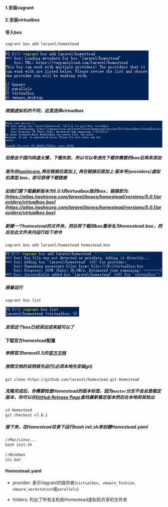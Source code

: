 #### 1.安装vagrant

#### 2.安装virtualbox

#### 导入box

`vagrant box add laravel/homestead`

![](/assets/20180118225040.png)

##### 根据虚拟机的不同，这里选择virtualbox

![](/assets/20180118225750.png)

##### 但是由于国内网速太慢，下载失败，所以可以考虑先下载你需要的box后再来添加

##### 首先在[hashicorp](https://app.vagrantup.com/laravel/boxes/homestead),再在链接后面加上, 再在链接后面加上 **版本号/providers/虚拟机类型.box**，即可获得下载链接

##### 如我们要下载最新版本为5.0.1的virtualbox版的box，链接即为:[https://atlas.hashicorp.com/laravel/boxes/homestead/versions/5.0.1/providers/virtualbox.box](https://atlas.hashicorp.com/laravel/boxes/homestead/versions/5.0.1/providers/virtualbox.box)

##### 新建一个homestead的文件夹，然后将下载的box重命名为homestead.box，然后在此文件夹内运行如下命令

```
vagrant box add laravel/homestead homestead.box
```

![](/assets/20180118225904.png)

##### 接着运行

```
vagrant box list
```

![](/assets/20180118230038.png)

##### 发现这个box已经添加进来就可以了

#### 下载官方homestead配置

##### 参照官方laravel5.5的[官方文档](http://laravelacademy.org/post/7658.html)

##### 按照文档的说明首先运行\(必须本地先安装git\)

```
git clone https://github.com/laravel/homestead.git Homestead
```

##### 克隆完成后，你需要检查Homestead的版本标签，因为`master`分支不会总是稳定版本，你可以在[GitHub Release Page](https://github.com/laravel/homestead/releases)查找最新稳定版本然后在本地将其检出
```
cd Homestead
git checkout v7.0.1
```
##### 接下来，在Homestead目录下运行bash init.sh来创建Homestead.yaml
```
//Mac/Linux...
bash init.sh

//Windows
ini.bat
```

#### Homestead.yaml

* provider: 表示Vagrant的提供者(`vistualbox`、`vmware_fushion`、`vmware_workstation`或`parallels`)

* folders: 列出了所有主机和Homestead虚拟机共享的文件夹

